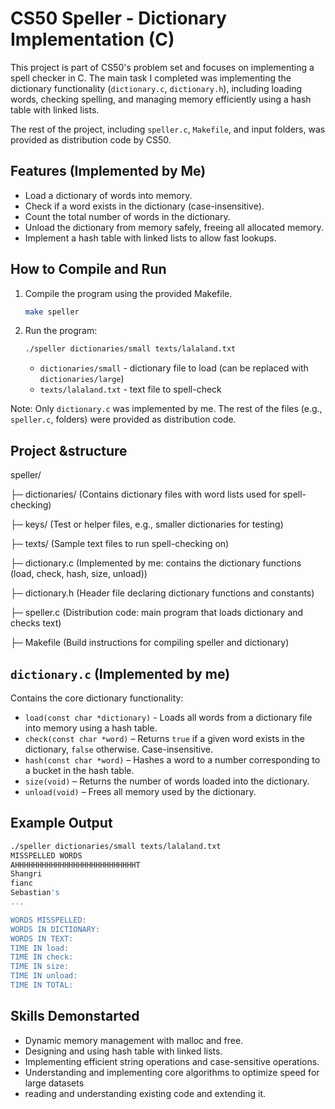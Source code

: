 # CS50 Speller - Dictionary Implementation (C)
This project is part of CS50's problem set and focuses on implementing a spell checker in C. The main task I completed was implementing the dictionary functionality (`dictionary.c`, `dictionary.h`),
including loading words, checking spelling, and managing memory efficiently using a hash table with linked lists.

The rest of the project, including `speller.c`, `Makefile`, and input folders, was provided as distribution code by CS50.

## Features (Implemented by Me)
- Load a dictionary of words into memory.
- Check if a word exists in the dictionary (case-insensitive).
- Count the total number of words in the dictionary.
- Unload the dictionary from memory safely, freeing all allocated memory.
- Implement a hash table with linked lists to allow fast lookups.

## How to Compile and Run
1. Compile the program using the provided Makefile.
   ```bash
   make speller
   ```
2. Run the program:
   ```bash
   ./speller dictionaries/small texts/lalaland.txt
   ```
   - `dictionaries/small` - dictionary file to load (can be replaced with `dictionaries/large`)
   - `texts/lalaland.txt` - text file to spell-check

Note: Only `dictionary.c` was implemented by me. The rest of the files (e.g., `speller.c`, folders) were provided as distribution code.

## Project &structure
speller/

├─ dictionaries/    (Contains dictionary files with word lists used for spell-checking)

├─ keys/           (Test or helper files, e.g., smaller dictionaries for testing)

├─ texts/          (Sample text files to run spell-checking on)

├─ dictionary.c    (Implemented by me: contains the dictionary functions (load, check, hash, size, unload))

├─ dictionary.h    (Header file declaring dictionary functions and constants)

├─ speller.c       (Distribution code: main program that loads dictionary and checks text)

├─ Makefile        (Build instructions for compiling speller and dictionary)

## `dictionary.c` (Implemented by me)
Contains the core dictionary functionality:
- `load(const char *dictionary)` - Loads all words from a dictionary file into memory using a hash table.
- `check(const char *word)` – Returns `true` if a given word exists in the dictionary, `false` otherwise. Case-insensitive.
- `hash(const char *word)` – Hashes a word to a number corresponding to a bucket in the hash table.
- `size(void)` – Returns the number of words loaded into the dictionary.
- `unload(void)` – Frees all memory used by the dictionary.

## Example Output
```bash
./speller dictionaries/small texts/lalaland.txt
MISSPELLED WORDS
AHHHHHHHHHHHHHHHHHHHHHHHHHHHT
Shangri
fianc
Sebastian's
...

WORDS MISSPELLED:
WORDS IN DICTIONARY:
WORDS IN TEXT:
TIME IN load:
TIME IN check:
TIME IN size:
TIME IN unload:
TIME IN TOTAL:
```

## Skills Demonstarted
 - Dynamic memory management with malloc and free.
 - Designing and using hash table with linked lists.
 - Implementing efficient string operations and case-sensitive operations.
 - Understanding and implementing core algorithms to optimize speed for large datasets
 - reading and understanding existing code and extending it.

